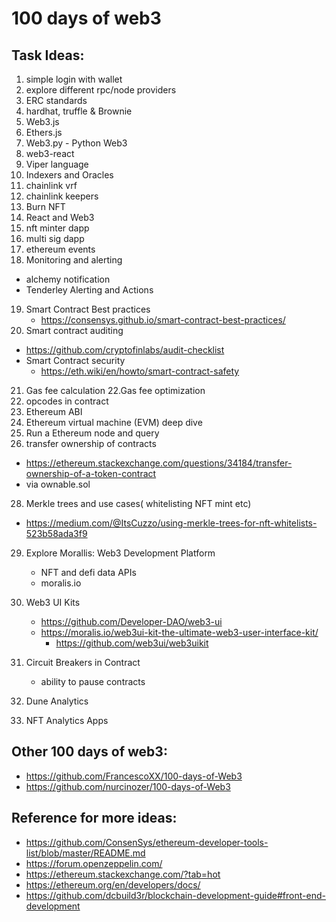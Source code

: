 
# 100 days of web3




## Task Ideas: 
1. simple login with wallet 
2. explore different rpc/node providers 
3. ERC standards 
4. hardhat, truffle & Brownie
5. Web3.js
6. Ethers.js
7. Web3.py - Python Web3
8. web3-react
9. Viper language 
10. Indexers and Oracles 
11. chainlink vrf
12. chainlink keepers 
13. Burn NFT
14. React and Web3
15. nft minter dapp
16. multi sig dapp
17. ethereum events 
18. Monitoring and alerting 
   - alchemy notification
   - Tenderley Alerting and Actions 
19. Smart Contract Best practices
    - https://consensys.github.io/smart-contract-best-practices/
20. Smart contract auditing 
   - https://github.com/cryptofinlabs/audit-checklist
 - Smart Contract security 
     - https://eth.wiki/en/howto/smart-contract-safety
21. Gas fee calculation 
22.Gas fee optimization 
23. opcodes in contract 
24. Ethereum ABI
25. Ethereum virtual machine (EVM) deep dive 
26. Run a Ethereum node and query 
27. transfer ownership of contracts
   - https://ethereum.stackexchange.com/questions/34184/transfer-ownership-of-a-token-contract
   - via ownable.sol
28. Merkle trees and use cases( whitelisting NFT mint etc)
   - https://medium.com/@ItsCuzzo/using-merkle-trees-for-nft-whitelists-523b58ada3f9
29. Explore Morallis:  Web3 Development Platform
     - NFT and defi data APIs
     - moralis.io
30. Web3 UI Kits
     - https://github.com/Developer-DAO/web3-ui
     - https://moralis.io/web3ui-kit-the-ultimate-web3-user-interface-kit/
        - https://github.com/web3ui/web3uikit

31. Circuit Breakers in Contract
      - ability to pause contracts
31. Dune Analytics 
32. NFT Analytics Apps

## Other 100 days of web3:
- https://github.com/FrancescoXX/100-days-of-Web3
- https://github.com/nurcinozer/100-days-of-Web3


## Reference for more ideas: 
- https://github.com/ConsenSys/ethereum-developer-tools-list/blob/master/README.md
- https://forum.openzeppelin.com/
- https://ethereum.stackexchange.com/?tab=hot
- https://ethereum.org/en/developers/docs/
- https://github.com/dcbuild3r/blockchain-development-guide#front-end-development
